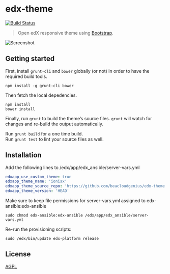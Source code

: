 # edx-theme

[![Build Status](https://travis-ci.org/IONISx/edx-theme.svg?branch=master)](https://travis-ci.org/IONISx/edx-theme)

> Open edX responsive theme using [Bootstrap](http://getbootstrap.com/).

![Screenshot](https://raw.githubusercontent.com/IONISx/edx-theme/docs/images/responsive.png)

## Getting started

First, install `grunt-cli` and `bower` globally (or not) in order to have the required build tools.

    npm install -g grunt-cli bower

Then fetch the local depedencies.

    npm install
    bower install

Finally, run `grunt` to build the theme’s source files.
`grunt` will watch for changes and re-build the output automatically.

Run `grunt build` for a one time build.  
Run `grunt test` to lint your source files as well.


## Installation

Add the following lines to /edx/app/edx_ansible/server-vars.yml
```yml
edxapp_use_custom_theme: true
edxapp_theme_name: 'ionisx'
edxapp_theme_source_repo: 'https://github.com/beacloudgenius/edx-theme.git'
edxapp_theme_version: 'HEAD'
```
Make sure to keep file permissions for server-vars.yml assigned to edx-ansible:edx-ansible

	sudo chmod edx-ansible:edx-ansible /edx/app/edx_ansible/server-vars.yml

Re-run the provisioning scripts:

    sudo /edx/bin/update edx-platform release    

## License

[AGPL](http://en.wikipedia.org/wiki/Affero_General_Public_License)

